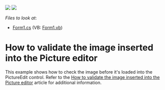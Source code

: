 <!-- default badges list -->
[![](https://img.shields.io/badge/Open_in_DevExpress_Support_Center-FF7200?style=flat-square&logo=DevExpress&logoColor=white)](https://supportcenter.devexpress.com/ticket/details/E820)
[![](https://img.shields.io/badge/📖_How_to_use_DevExpress_Examples-e9f6fc?style=flat-square)](https://docs.devexpress.com/GeneralInformation/403183)
<!-- default badges end -->
<!-- default file list -->
*Files to look at*:

* [Form1.cs](./CS/Form1.cs) (VB: [Form1.vb](./VB/Form1.vb))
<!-- default file list end -->
# How to validate the image inserted into the Picture editor


<p>This example shows how to check the image before it's loaded into the PictureEdit control. Refer to the <a href="https://www.devexpress.com/Support/Center/p/A2700">How to validate the image inserted into the Picture editor</a> article for additional information.</p>

<br/>


